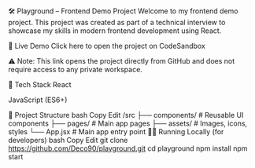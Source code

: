 🛠️ Playground – Frontend Demo Project
Welcome to my frontend demo project. This project was created as part of a technical interview to showcase my skills in modern frontend development using React.

🚀 Live Demo
Click here to open the project on CodeSandbox

⚠️ Note: This link opens the project directly from GitHub and does not require access to any private workspace.

🧩 Tech Stack
React

JavaScript (ES6+)

📂 Project Structure
bash
Copy
Edit
/src
  ├── components/    # Reusable UI components
  ├── pages/         # Main app pages
  ├── assets/        # Images, icons, styles
  └── App.jsx        # Main app entry point
👨‍💻 Running Locally (for developers)
bash
Copy
Edit
git clone https://github.com/Deco90/playground.git
cd playground
npm install
npm start
